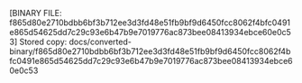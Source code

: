 [BINARY FILE: f865d80e2710bdbb6bf3b712ee3d3fd48e51fb9bf9d6450fcc8062f4bfc0491e865d54625dd7c29c93e6b47b9e7019776ac873bee08413934ebce60e0c53]
Stored copy: docs/converted-binary/f865d80e2710bdbb6bf3b712ee3d3fd48e51fb9bf9d6450fcc8062f4bfc0491e865d54625dd7c29c93e6b47b9e7019776ac873bee08413934ebce60e0c53
